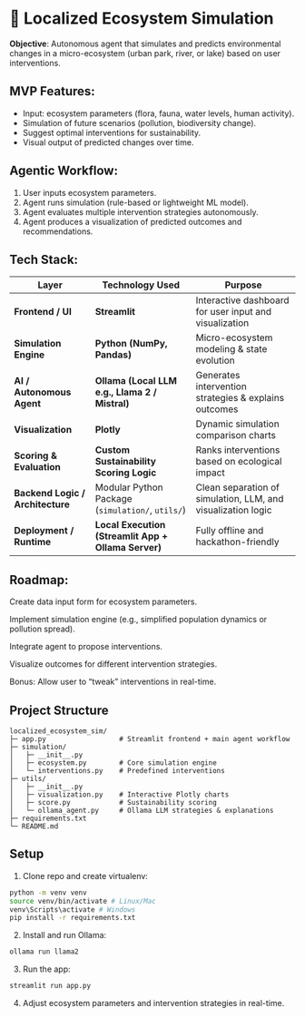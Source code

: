 # 🌱 Localized Ecosystem Simulation

**Objective**: Autonomous agent that simulates and predicts environmental changes in a micro-ecosystem (urban park, river, or lake) based on user interventions.

## MVP Features:

- Input: ecosystem parameters (flora, fauna, water levels, human activity).
- Simulation of future scenarios (pollution, biodiversity change).
- Suggest optimal interventions for sustainability.
- Visual output of predicted changes over time.

## Agentic Workflow:

1. User inputs ecosystem parameters.
2. Agent runs simulation (rule-based or lightweight ML model).
3. Agent evaluates multiple intervention strategies autonomously.
4. Agent produces a visualization of predicted outcomes and recommendations.

## Tech Stack:

| Layer | Technology Used| Purpose |
| ---| --- | --- |
| **Frontend / UI** | **Streamlit** | Interactive dashboard for user input and visualization |
| **Simulation Engine** | **Python (NumPy, Pandas)** | Micro-ecosystem modeling & state evolution |
| **AI / Autonomous Agent** | **Ollama (Local LLM e.g., Llama 2 / Mistral)** | Generates intervention strategies & explains outcomes |
| **Visualization** | **Plotly** | Dynamic simulation comparison charts|
| **Scoring & Evaluation** | **Custom Sustainability Scoring Logic**  | Ranks interventions based on ecological impact |
| **Backend Logic / Architecture** | Modular Python Package (`simulation/`, `utils/`) | Clean separation of simulation, LLM, and visualization logic |
| **Deployment / Runtime** | **Local Execution (Streamlit App + Ollama Server)** | Fully offline and hackathon-friendly |


## Roadmap:

Create data input form for ecosystem parameters.

Implement simulation engine (e.g., simplified population dynamics or pollution spread).

Integrate agent to propose interventions.

Visualize outcomes for different intervention strategies.

Bonus: Allow user to “tweak” interventions in real-time.

## Project Structure

```
localized_ecosystem_sim/
├─ app.py                  # Streamlit frontend + main agent workflow
├─ simulation/
│   ├─ __init__.py
│   ├─ ecosystem.py        # Core simulation engine
│   └─ interventions.py    # Predefined interventions
├─ utils/
│   ├─ __init__.py
│   ├─ visualization.py    # Interactive Plotly charts
│   ├─ score.py            # Sustainability scoring
│   └─ ollama_agent.py     # Ollama LLM strategies & explanations
├─ requirements.txt
└─ README.md
```

## Setup

1. Clone repo and create virtualenv:
```bash
python -m venv venv
source venv/bin/activate # Linux/Mac
venv\Scripts\activate # Windows
pip install -r requirements.txt
```

2. Install and run Ollama:
```bash
ollama run llama2
```

3. Run the app:
```bash
streamlit run app.py
```

4. Adjust ecosystem parameters and intervention strategies in real-time.

